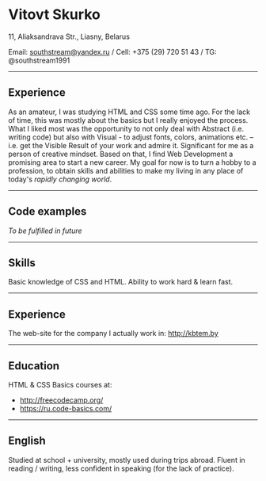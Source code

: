# Vitovt Skurko

11, Aliaksandrava Str., Liasny, Belarus

Email: <southstream@yandex.ru> / Cell: +375 (29) 720 51 43 / TG: @southstream1991

---

## Experience

As an amateur, I was studying HTML and CSS some time ago. For the lack of time, this was mostly about the basics but I really enjoyed the process. What I liked most was the opportunity to not only deal with Abstract (i.e. writing code) but also with Visual - to adjust fonts, colors, animations etc. – i.e. get the Visible Result of your work and admire it. Significant for me as a person of creative mindset. Based on that, I find Web Development a promising area to start a new career. My goal for now is to turn a hobby to a profession, to obtain skills and abilities to make my living in any place of today's *rapidly changing world*.

---

## Code examples

*To be fulfilled in future*

---

## Skills

Basic knowledge of CSS and HTML. Ability to work hard & learn fast.

---

## Experience

The web-site for the company I actually work in:
<http://kbtem.by>

---

## Education

HTML & CSS Basics courses at:

- http://freecodecamp.org/
- https://ru.code-basics.com/

---

## English

Studied at school + university, mostly used during trips abroad. Fluent in reading / writing, less confident in speaking (for the lack of practice).
